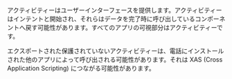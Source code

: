 
<p> アクティビティーはユーザーインターフェースを提供します。アクティビティーはインテントと開始され、それらはデータを完了時に呼び出しているコンポーネントへ戻す可能性があります。すべてのアプリの可視部分はアクティビティーです。</p> <p> エクスポートされた保護されていないアクティビティーは、電話にインストールされた他のアプリによって呼び出される可能性があります。それは XAS (Cross Application Scripting) につながる可能性があります。</p>
